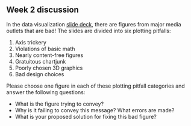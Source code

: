 ## Week 2 discussion

In the data visualization [slide deck](/slides/week2-dataviz.pdf), there are figures from major media outlets that are bad!  The slides are divided into six plotting pitfalls:

1. Axis trickery
2. Violations of basic math
3. Nearly content-free figures 
4. Gratuitous chartjunk
5. Poorly chosen 3D graphics 
6. Bad design choices

Please choose one figure in each of these plotting pitfall categories and answer the following questions:

- What is the figure trying to convey?
- Why is it failing to convey this message?  What errors are made?
- What is your proposed solution for fixing this bad figure?

